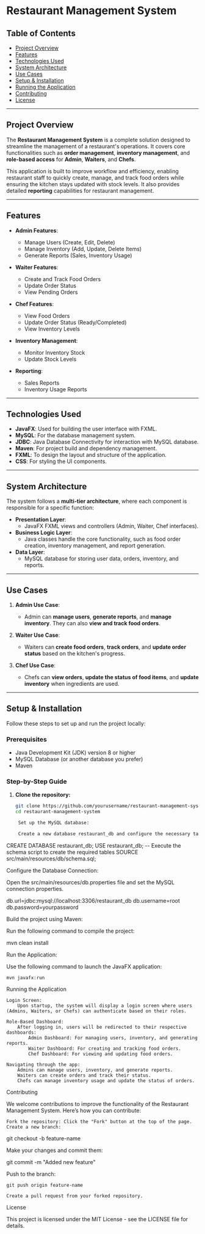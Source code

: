 # Restaurant Management System

## Table of Contents

- [Project Overview](#project-overview)
- [Features](#features)
- [Technologies Used](#technologies-used)
- [System Architecture](#system-architecture)
- [Use Cases](#use-cases)
- [Setup & Installation](#setup--installation)
- [Running the Application](#running-the-application)
- [Contributing](#contributing)
- [License](#license)

---

## Project Overview

The **Restaurant Management System** is a complete solution designed to streamline the management of a restaurant's operations. It covers core functionalities such as **order management**, **inventory management**, and **role-based access** for **Admin**, **Waiters**, and **Chefs**.

This application is built to improve workflow and efficiency, enabling restaurant staff to quickly create, manage, and track food orders while ensuring the kitchen stays updated with stock levels. It also provides detailed **reporting** capabilities for restaurant management.

---

## Features

- **Admin Features**:

  - Manage Users (Create, Edit, Delete)
  - Manage Inventory (Add, Update, Delete Items)
  - Generate Reports (Sales, Inventory Usage)

- **Waiter Features**:

  - Create and Track Food Orders
  - Update Order Status
  - View Pending Orders

- **Chef Features**:

  - View Food Orders
  - Update Order Status (Ready/Completed)
  - View Inventory Levels

- **Inventory Management**:

  - Monitor Inventory Stock
  - Update Stock Levels

- **Reporting**:
  - Sales Reports
  - Inventory Usage Reports

---

## Technologies Used

- **JavaFX**: Used for building the user interface with FXML.
- **MySQL**: For the database management system.
- **JDBC**: Java Database Connectivity for interaction with MySQL database.
- **Maven**: For project build and dependency management.
- **FXML**: To design the layout and structure of the application.
- **CSS**: For styling the UI components.

---

## System Architecture

The system follows a **multi-tier architecture**, where each component is responsible for a specific function:

- **Presentation Layer**:
  - JavaFX FXML views and controllers (Admin, Waiter, Chef interfaces).
- **Business Logic Layer**:
  - Java classes handle the core functionality, such as food order creation, inventory management, and report generation.
- **Data Layer**:
  - MySQL database for storing user data, orders, inventory, and reports.

---

## Use Cases

1. **Admin Use Case**:

   - Admin can **manage users**, **generate reports**, and **manage inventory**. They can also **view and track food orders**.

2. **Waiter Use Case**:

   - Waiters can **create food orders**, **track orders**, and **update order status** based on the kitchen's progress.

3. **Chef Use Case**:
   - Chefs can **view orders**, **update the status of food items**, and **update inventory** when ingredients are used.

---

## Setup & Installation

Follow these steps to set up and run the project locally:

### Prerequisites

- Java Development Kit (JDK) version 8 or higher
- MySQL Database (or another database you prefer)
- Maven

### Step-by-Step Guide

1. **Clone the repository:**

   ```bash
   git clone https://github.com/yourusername/restaurant-management-system.git
   cd restaurant-management-system

    Set up the MySQL database:

    Create a new database restaurant_db and configure the necessary tables. You can find the database schema in src/main/resources/db/schema.sql.
   ```

CREATE DATABASE restaurant_db;
USE restaurant_db;
-- Execute the schema script to create the required tables
SOURCE src/main/resources/db/schema.sql;

Configure the Database Connection:

Open the src/main/resources/db.properties file and set the MySQL connection properties.

db.url=jdbc:mysql://localhost:3306/restaurant_db
db.username=root
db.password=yourpassword

Build the project using Maven:

Run the following command to compile the project:

mvn clean install

Run the Application:

Use the following command to launch the JavaFX application:

    mvn javafx:run

Running the Application

    Login Screen:
        Upon startup, the system will display a login screen where users (Admins, Waiters, or Chefs) can authenticate based on their roles.

    Role-Based Dashboard:
        After logging in, users will be redirected to their respective dashboards:
            Admin Dashboard: For managing users, inventory, and generating reports.
            Waiter Dashboard: For creating and tracking food orders.
            Chef Dashboard: For viewing and updating food orders.

    Navigating through the app:
        Admins can manage users, inventory, and generate reports.
        Waiters can create orders and track their status.
        Chefs can manage inventory usage and update the status of orders.

Contributing

We welcome contributions to improve the functionality of the Restaurant Management System. Here’s how you can contribute:

    Fork the repository: Click the "Fork" button at the top of the page.
    Create a new branch:

git checkout -b feature-name

Make your changes and commit them:

git commit -m "Added new feature"

Push to the branch:

    git push origin feature-name

    Create a pull request from your forked repository.

License

This project is licensed under the MIT License - see the LICENSE file for details.
